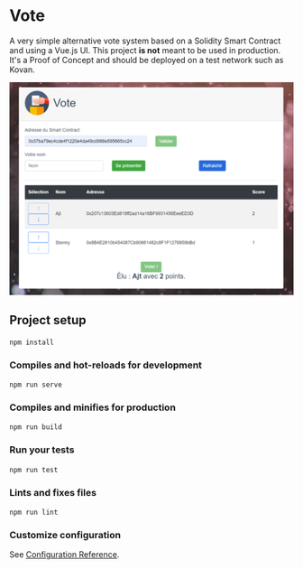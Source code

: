 # Vote

A very simple alternative vote system based on a Solidity Smart Contract and using a Vue.js UI. This project **is not** meant to be used in production. It's a Proof of Concept and should be deployed on a test network such as Kovan.

![Screenshot](.github/screenshot.png?raw=true)

## Project setup
```
npm install
```

### Compiles and hot-reloads for development
```
npm run serve
```

### Compiles and minifies for production
```
npm run build
```

### Run your tests
```
npm run test
```

### Lints and fixes files
```
npm run lint
```

### Customize configuration
See [Configuration Reference](https://cli.vuejs.org/config/).
